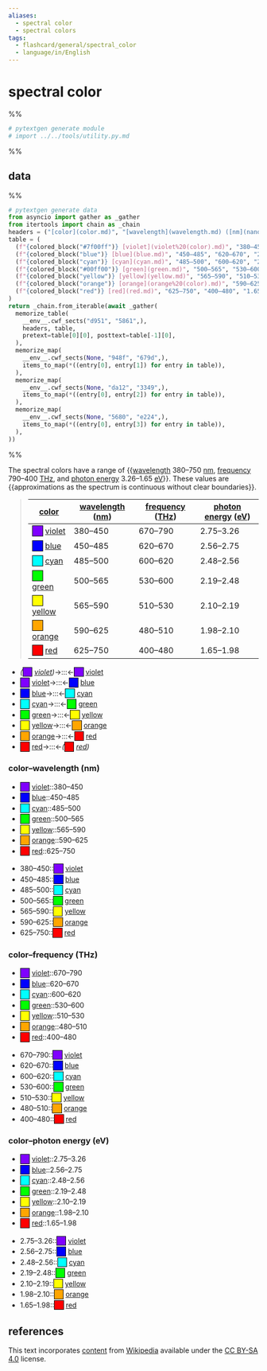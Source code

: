 ```yaml
---
aliases:
  - spectral color
  - spectral colors
tags:
  - flashcard/general/spectral_color
  - language/in/English
---
```


# spectral color

%%

```Python
# pytextgen generate module
# import ../../tools/utility.py.md
```

%%

## data

%%

```Python
# pytextgen generate data
from asyncio import gather as _gather
from itertools import chain as _chain
headers = ("[color](color.md)", "[wavelength](wavelength.md) ([nm](nanometer.md))", "[frequency](frequency.md) ([THz](hertz.md))", "[photon energy](photon%20energy.md) ([eV](electronvolt.md))",)
table = (
  (f"{colored_block("#7f00ff")} [violet](violet%20(color).md)", "380–450", "670–790", "2.75–3.26",),
  (f"{colored_block("blue")} [blue](blue.md)", "450–485", "620–670", "2.56–2.75",),
  (f"{colored_block("cyan")} [cyan](cyan.md)", "485–500", "600–620", "2.48–2.56",),
  (f"{colored_block("#00ff00")} [green](green.md)", "500–565", "530–600", "2.19–2.48",),
  (f"{colored_block("yellow")} [yellow](yellow.md)", "565–590", "510–530", "2.10–2.19",),
  (f"{colored_block("orange")} [orange](orange%20(color).md)", "590–625", "480–510", "1.98–2.10",),
  (f"{colored_block("red")} [red](red.md)", "625–750", "400–480", "1.65–1.98",),
)
return _chain.from_iterable(await _gather(
  memorize_table(
    __env__.cwf_sects("d951", "5861",),
    headers, table,
    pretext=table[0][0], posttext=table[-1][0],
  ),
  memorize_map(
    __env__.cwf_sects(None, "948f", "679d",),
    items_to_map(*((entry[0], entry[1]) for entry in table)),
  ),
  memorize_map(
    __env__.cwf_sects(None, "da12", "3349",),
    items_to_map(*((entry[0], entry[2]) for entry in table)),
  ),
  memorize_map(
    __env__.cwf_sects(None, "5680", "e224",),
    items_to_map(*((entry[0], entry[3]) for entry in table)),
  ),
))
```

%%

The spectral colors have a range of {{[wavelength](wavelength.md) 380–750 [nm](nanometer.md), [frequency](frequency.md) 790–400 [THz](hertz.md), and [photon energy](photon%20energy.md) 3.26–1.65 [eV](electronvolt.md)}}. These values are {{approximations as the spectrum is continuous without clear boundaries}}. <!--SR:!2024-08-26,130,190!2025-06-12,587,330-->

<!--pytextgen generate section="d951"--><!-- The following content is generated at 2023-11-26T19:27:40.284980+08:00. Any edits will be overridden! -->

> | [color](color.md) | [wavelength](wavelength.md) ([nm](nanometer.md)) | [frequency](frequency.md) ([THz](hertz.md)) | [photon energy](photon%20energy.md) ([eV](electronvolt.md)) |
> |-|-|-|-|
> | <span style="background-color:#7f00ff;border:1px solid black;color:white;display:inline-block;height:1.25em;line-height:1.25;margin:1px 0;min-width:1.25em;text-align:center;">&nbsp;</span> [violet](violet%20(color).md) | 380–450 | 670–790 | 2.75–3.26 |
> | <span style="background-color:blue;border:1px solid black;color:white;display:inline-block;height:1.25em;line-height:1.25;margin:1px 0;min-width:1.25em;text-align:center;">&nbsp;</span> [blue](blue.md) | 450–485 | 620–670 | 2.56–2.75 |
> | <span style="background-color:cyan;border:1px solid black;color:white;display:inline-block;height:1.25em;line-height:1.25;margin:1px 0;min-width:1.25em;text-align:center;">&nbsp;</span> [cyan](cyan.md) | 485–500 | 600–620 | 2.48–2.56 |
> | <span style="background-color:#00ff00;border:1px solid black;color:white;display:inline-block;height:1.25em;line-height:1.25;margin:1px 0;min-width:1.25em;text-align:center;">&nbsp;</span> [green](green.md) | 500–565 | 530–600 | 2.19–2.48 |
> | <span style="background-color:yellow;border:1px solid black;color:white;display:inline-block;height:1.25em;line-height:1.25;margin:1px 0;min-width:1.25em;text-align:center;">&nbsp;</span> [yellow](yellow.md) | 565–590 | 510–530 | 2.10–2.19 |
> | <span style="background-color:orange;border:1px solid black;color:white;display:inline-block;height:1.25em;line-height:1.25;margin:1px 0;min-width:1.25em;text-align:center;">&nbsp;</span> [orange](orange%20(color).md) | 590–625 | 480–510 | 1.98–2.10 |
> | <span style="background-color:red;border:1px solid black;color:white;display:inline-block;height:1.25em;line-height:1.25;margin:1px 0;min-width:1.25em;text-align:center;">&nbsp;</span> [red](red.md) | 625–750 | 400–480 | 1.65–1.98 |

<!--/pytextgen-->

<!--pytextgen generate section="5861"--><!-- The following content is generated at 2024-03-07T00:24:26.039449+08:00. Any edits will be overridden! -->

- _(<span style="background-color:#7f00ff;border:1px solid black;color:white;display:inline-block;height:1.25em;line-height:1.25;margin:1px 0;min-width:1.25em;text-align:center;">&nbsp;</span> [violet](violet%20(color).md))_→:::←<span style="background-color:#7f00ff;border:1px solid black;color:white;display:inline-block;height:1.25em;line-height:1.25;margin:1px 0;min-width:1.25em;text-align:center;">&nbsp;</span> [violet](violet%20(color).md) <!--SR:!2025-06-03,578,330!2025-06-07,582,330-->
- <span style="background-color:#7f00ff;border:1px solid black;color:white;display:inline-block;height:1.25em;line-height:1.25;margin:1px 0;min-width:1.25em;text-align:center;">&nbsp;</span> [violet](violet%20(color).md)→:::←<span style="background-color:blue;border:1px solid black;color:white;display:inline-block;height:1.25em;line-height:1.25;margin:1px 0;min-width:1.25em;text-align:center;">&nbsp;</span> [blue](blue.md) <!--SR:!2025-05-25,569,330!2025-06-28,600,330-->
- <span style="background-color:blue;border:1px solid black;color:white;display:inline-block;height:1.25em;line-height:1.25;margin:1px 0;min-width:1.25em;text-align:center;">&nbsp;</span> [blue](blue.md)→:::←<span style="background-color:cyan;border:1px solid black;color:white;display:inline-block;height:1.25em;line-height:1.25;margin:1px 0;min-width:1.25em;text-align:center;">&nbsp;</span> [cyan](cyan.md) <!--SR:!2024-06-08,273,290!2024-09-28,385,310-->
- <span style="background-color:cyan;border:1px solid black;color:white;display:inline-block;height:1.25em;line-height:1.25;margin:1px 0;min-width:1.25em;text-align:center;">&nbsp;</span> [cyan](cyan.md)→:::←<span style="background-color:#00ff00;border:1px solid black;color:white;display:inline-block;height:1.25em;line-height:1.25;margin:1px 0;min-width:1.25em;text-align:center;">&nbsp;</span> [green](green.md) <!--SR:!2024-05-10,93,270!2024-07-03,311,290-->
- <span style="background-color:#00ff00;border:1px solid black;color:white;display:inline-block;height:1.25em;line-height:1.25;margin:1px 0;min-width:1.25em;text-align:center;">&nbsp;</span> [green](green.md)→:::←<span style="background-color:yellow;border:1px solid black;color:white;display:inline-block;height:1.25em;line-height:1.25;margin:1px 0;min-width:1.25em;text-align:center;">&nbsp;</span> [yellow](yellow.md) <!--SR:!2024-12-25,418,310!2025-05-26,570,330-->
- <span style="background-color:yellow;border:1px solid black;color:white;display:inline-block;height:1.25em;line-height:1.25;margin:1px 0;min-width:1.25em;text-align:center;">&nbsp;</span> [yellow](yellow.md)→:::←<span style="background-color:orange;border:1px solid black;color:white;display:inline-block;height:1.25em;line-height:1.25;margin:1px 0;min-width:1.25em;text-align:center;">&nbsp;</span> [orange](orange%20(color).md) <!--SR:!2025-06-07,582,330!2025-06-17,591,330-->
- <span style="background-color:orange;border:1px solid black;color:white;display:inline-block;height:1.25em;line-height:1.25;margin:1px 0;min-width:1.25em;text-align:center;">&nbsp;</span> [orange](orange%20(color).md)→:::←<span style="background-color:red;border:1px solid black;color:white;display:inline-block;height:1.25em;line-height:1.25;margin:1px 0;min-width:1.25em;text-align:center;">&nbsp;</span> [red](red.md) <!--SR:!2025-05-20,564,330!2025-05-23,567,330-->
- <span style="background-color:red;border:1px solid black;color:white;display:inline-block;height:1.25em;line-height:1.25;margin:1px 0;min-width:1.25em;text-align:center;">&nbsp;</span> [red](red.md)→:::←_(<span style="background-color:red;border:1px solid black;color:white;display:inline-block;height:1.25em;line-height:1.25;margin:1px 0;min-width:1.25em;text-align:center;">&nbsp;</span> [red](red.md))_ <!--SR:!2026-10-09,956,330!2025-06-23,595,330-->

<!--/pytextgen-->

### color–wavelength (nm)

<!--pytextgen generate section="948f"--><!-- The following content is generated at 2024-03-08T00:40:16.696044+08:00. Any edits will be overridden! -->

- <span style="background-color:#7f00ff;border:1px solid black;color:white;display:inline-block;height:1.25em;line-height:1.25;margin:1px 0;min-width:1.25em;text-align:center;">&nbsp;</span> [violet](violet%20(color).md)::380–450 <!--SR:!2024-04-22,10,130-->
- <span style="background-color:blue;border:1px solid black;color:white;display:inline-block;height:1.25em;line-height:1.25;margin:1px 0;min-width:1.25em;text-align:center;">&nbsp;</span> [blue](blue.md)::450–485 <!--SR:!2024-05-28,64,170-->
- <span style="background-color:cyan;border:1px solid black;color:white;display:inline-block;height:1.25em;line-height:1.25;margin:1px 0;min-width:1.25em;text-align:center;">&nbsp;</span> [cyan](cyan.md)::485–500 <!--SR:!2024-04-22,4,130-->
- <span style="background-color:#00ff00;border:1px solid black;color:white;display:inline-block;height:1.25em;line-height:1.25;margin:1px 0;min-width:1.25em;text-align:center;">&nbsp;</span> [green](green.md)::500–565 <!--SR:!2024-04-23,8,130-->
- <span style="background-color:yellow;border:1px solid black;color:white;display:inline-block;height:1.25em;line-height:1.25;margin:1px 0;min-width:1.25em;text-align:center;">&nbsp;</span> [yellow](yellow.md)::565–590 <!--SR:!2024-05-04,26,150-->
- <span style="background-color:orange;border:1px solid black;color:white;display:inline-block;height:1.25em;line-height:1.25;margin:1px 0;min-width:1.25em;text-align:center;">&nbsp;</span> [orange](orange%20(color).md)::590–625 <!--SR:!2024-05-26,55,150-->
- <span style="background-color:red;border:1px solid black;color:white;display:inline-block;height:1.25em;line-height:1.25;margin:1px 0;min-width:1.25em;text-align:center;">&nbsp;</span> [red](red.md)::625–750 <!--SR:!2024-07-07,247,250-->

<!--/pytextgen-->

<!--pytextgen generate section="679d"--><!-- The following content is generated at 2024-03-08T00:40:16.942509+08:00. Any edits will be overridden! -->

- 380–450::<span style="background-color:#7f00ff;border:1px solid black;color:white;display:inline-block;height:1.25em;line-height:1.25;margin:1px 0;min-width:1.25em;text-align:center;">&nbsp;</span> [violet](violet%20(color).md) <!--SR:!2024-06-05,142,323-->
- 450–485::<span style="background-color:blue;border:1px solid black;color:white;display:inline-block;height:1.25em;line-height:1.25;margin:1px 0;min-width:1.25em;text-align:center;">&nbsp;</span> [blue](blue.md) <!--SR:!2024-05-08,105,263-->
- 485–500::<span style="background-color:cyan;border:1px solid black;color:white;display:inline-block;height:1.25em;line-height:1.25;margin:1px 0;min-width:1.25em;text-align:center;">&nbsp;</span> [cyan](cyan.md) <!--SR:!2024-04-28,70,203-->
- 500–565::<span style="background-color:#00ff00;border:1px solid black;color:white;display:inline-block;height:1.25em;line-height:1.25;margin:1px 0;min-width:1.25em;text-align:center;">&nbsp;</span> [green](green.md) <!--SR:!2024-04-21,98,263-->
- 565–590::<span style="background-color:yellow;border:1px solid black;color:white;display:inline-block;height:1.25em;line-height:1.25;margin:1px 0;min-width:1.25em;text-align:center;">&nbsp;</span> [yellow](yellow.md) <!--SR:!2024-06-21,108,223-->
- 590–625::<span style="background-color:orange;border:1px solid black;color:white;display:inline-block;height:1.25em;line-height:1.25;margin:1px 0;min-width:1.25em;text-align:center;">&nbsp;</span> [orange](orange%20(color).md) <!--SR:!2024-06-30,88,203-->
- 625–750::<span style="background-color:red;border:1px solid black;color:white;display:inline-block;height:1.25em;line-height:1.25;margin:1px 0;min-width:1.25em;text-align:center;">&nbsp;</span> [red](red.md) <!--SR:!2024-07-17,175,323-->

<!--/pytextgen-->

### color–frequency (THz)

<!--pytextgen generate section="da12"--><!-- The following content is generated at 2024-01-04T20:17:52.799153+08:00. Any edits will be overridden! -->

- <span style="background-color:#7f00ff;border:1px solid black;color:white;display:inline-block;height:1.25em;line-height:1.25;margin:1px 0;min-width:1.25em;text-align:center;">&nbsp;</span> [violet](violet%20(color).md)::670–790 <!--SR:!2024-05-16,31,130-->
- <span style="background-color:blue;border:1px solid black;color:white;display:inline-block;height:1.25em;line-height:1.25;margin:1px 0;min-width:1.25em;text-align:center;">&nbsp;</span> [blue](blue.md)::620–670 <!--SR:!2024-05-06,48,150-->
- <span style="background-color:cyan;border:1px solid black;color:white;display:inline-block;height:1.25em;line-height:1.25;margin:1px 0;min-width:1.25em;text-align:center;">&nbsp;</span> [cyan](cyan.md)::600–620 <!--SR:!2024-05-02,14,130-->
- <span style="background-color:#00ff00;border:1px solid black;color:white;display:inline-block;height:1.25em;line-height:1.25;margin:1px 0;min-width:1.25em;text-align:center;">&nbsp;</span> [green](green.md)::530–600 <!--SR:!2024-04-22,6,130-->
- <span style="background-color:yellow;border:1px solid black;color:white;display:inline-block;height:1.25em;line-height:1.25;margin:1px 0;min-width:1.25em;text-align:center;">&nbsp;</span> [yellow](yellow.md)::510–530 <!--SR:!2024-04-24,8,130-->
- <span style="background-color:orange;border:1px solid black;color:white;display:inline-block;height:1.25em;line-height:1.25;margin:1px 0;min-width:1.25em;text-align:center;">&nbsp;</span> [orange](orange%20(color).md)::480–510 <!--SR:!2024-05-13,34,150-->
- <span style="background-color:red;border:1px solid black;color:white;display:inline-block;height:1.25em;line-height:1.25;margin:1px 0;min-width:1.25em;text-align:center;">&nbsp;</span> [red](red.md)::400–480 <!--SR:!2024-12-01,230,210-->

<!--/pytextgen-->

<!--pytextgen generate section="3349"--><!-- The following content is generated at 2024-01-04T20:17:52.754609+08:00. Any edits will be overridden! -->

- 670–790::<span style="background-color:#7f00ff;border:1px solid black;color:white;display:inline-block;height:1.25em;line-height:1.25;margin:1px 0;min-width:1.25em;text-align:center;">&nbsp;</span> [violet](violet%20(color).md) <!--SR:!2024-06-08,141,303-->
- 620–670::<span style="background-color:blue;border:1px solid black;color:white;display:inline-block;height:1.25em;line-height:1.25;margin:1px 0;min-width:1.25em;text-align:center;">&nbsp;</span> [blue](blue.md) <!--SR:!2024-05-12,121,303-->
- 600–620::<span style="background-color:cyan;border:1px solid black;color:white;display:inline-block;height:1.25em;line-height:1.25;margin:1px 0;min-width:1.25em;text-align:center;">&nbsp;</span> [cyan](cyan.md) <!--SR:!2024-07-27,142,243-->
- 530–600::<span style="background-color:#00ff00;border:1px solid black;color:white;display:inline-block;height:1.25em;line-height:1.25;margin:1px 0;min-width:1.25em;text-align:center;">&nbsp;</span> [green](green.md) <!--SR:!2024-04-25,100,263-->
- 510–530::<span style="background-color:yellow;border:1px solid black;color:white;display:inline-block;height:1.25em;line-height:1.25;margin:1px 0;min-width:1.25em;text-align:center;">&nbsp;</span> [yellow](yellow.md) <!--SR:!2024-06-12,108,223-->
- 480–510::<span style="background-color:orange;border:1px solid black;color:white;display:inline-block;height:1.25em;line-height:1.25;margin:1px 0;min-width:1.25em;text-align:center;">&nbsp;</span> [orange](orange%20(color).md) <!--SR:!2024-05-12,58,163-->
- 400–480::<span style="background-color:red;border:1px solid black;color:white;display:inline-block;height:1.25em;line-height:1.25;margin:1px 0;min-width:1.25em;text-align:center;">&nbsp;</span> [red](red.md) <!--SR:!2024-08-28,170,263-->

<!--/pytextgen-->

### color–photon energy (eV)

<!--pytextgen generate section="5680"--><!-- The following content is generated at 2024-01-04T20:17:52.725602+08:00. Any edits will be overridden! -->

- <span style="background-color:#7f00ff;border:1px solid black;color:white;display:inline-block;height:1.25em;line-height:1.25;margin:1px 0;min-width:1.25em;text-align:center;">&nbsp;</span> [violet](violet%20(color).md)::2.75–3.26 <!--SR:!2024-08-31,138,210-->
- <span style="background-color:blue;border:1px solid black;color:white;display:inline-block;height:1.25em;line-height:1.25;margin:1px 0;min-width:1.25em;text-align:center;">&nbsp;</span> [blue](blue.md)::2.56–2.75 <!--SR:!2024-05-06,21,130-->
- <span style="background-color:cyan;border:1px solid black;color:white;display:inline-block;height:1.25em;line-height:1.25;margin:1px 0;min-width:1.25em;text-align:center;">&nbsp;</span> [cyan](cyan.md)::2.48–2.56 <!--SR:!2024-05-01,180,210-->
- <span style="background-color:#00ff00;border:1px solid black;color:white;display:inline-block;height:1.25em;line-height:1.25;margin:1px 0;min-width:1.25em;text-align:center;">&nbsp;</span> [green](green.md)::2.19–2.48 <!--SR:!2024-04-22,7,130-->
- <span style="background-color:yellow;border:1px solid black;color:white;display:inline-block;height:1.25em;line-height:1.25;margin:1px 0;min-width:1.25em;text-align:center;">&nbsp;</span> [yellow](yellow.md)::2.10–2.19 <!--SR:!2024-05-02,81,210-->
- <span style="background-color:orange;border:1px solid black;color:white;display:inline-block;height:1.25em;line-height:1.25;margin:1px 0;min-width:1.25em;text-align:center;">&nbsp;</span> [orange](orange%20(color).md)::1.98–2.10 <!--SR:!2024-10-10,182,210-->
- <span style="background-color:red;border:1px solid black;color:white;display:inline-block;height:1.25em;line-height:1.25;margin:1px 0;min-width:1.25em;text-align:center;">&nbsp;</span> [red](red.md)::1.65–1.98 <!--SR:!2024-05-11,24,130-->

<!--/pytextgen-->

<!--pytextgen generate section="e224"--><!-- The following content is generated at 2024-01-04T20:17:52.828152+08:00. Any edits will be overridden! -->

- 2.75–3.26::<span style="background-color:#7f00ff;border:1px solid black;color:white;display:inline-block;height:1.25em;line-height:1.25;margin:1px 0;min-width:1.25em;text-align:center;">&nbsp;</span> [violet](violet%20(color).md) <!--SR:!2024-07-13,171,323-->
- 2.56–2.75::<span style="background-color:blue;border:1px solid black;color:white;display:inline-block;height:1.25em;line-height:1.25;margin:1px 0;min-width:1.25em;text-align:center;">&nbsp;</span> [blue](blue.md) <!--SR:!2024-06-03,117,263-->
- 2.48–2.56::<span style="background-color:cyan;border:1px solid black;color:white;display:inline-block;height:1.25em;line-height:1.25;margin:1px 0;min-width:1.25em;text-align:center;">&nbsp;</span> [cyan](cyan.md) <!--SR:!2024-08-01,152,263-->
- 2.19–2.48::<span style="background-color:#00ff00;border:1px solid black;color:white;display:inline-block;height:1.25em;line-height:1.25;margin:1px 0;min-width:1.25em;text-align:center;">&nbsp;</span> [green](green.md) <!--SR:!2024-06-28,125,243-->
- 2.10–2.19::<span style="background-color:yellow;border:1px solid black;color:white;display:inline-block;height:1.25em;line-height:1.25;margin:1px 0;min-width:1.25em;text-align:center;">&nbsp;</span> [yellow](yellow.md) <!--SR:!2024-08-03,122,223-->
- 1.98–2.10::<span style="background-color:orange;border:1px solid black;color:white;display:inline-block;height:1.25em;line-height:1.25;margin:1px 0;min-width:1.25em;text-align:center;">&nbsp;</span> [orange](orange%20(color).md) <!--SR:!2024-10-09,188,243-->
- 1.65–1.98::<span style="background-color:red;border:1px solid black;color:white;display:inline-block;height:1.25em;line-height:1.25;margin:1px 0;min-width:1.25em;text-align:center;">&nbsp;</span> [red](red.md) <!--SR:!2024-08-07,192,323-->

<!--/pytextgen-->

## references

This text incorporates [content](https://en.wikipedia.org/wiki/spectral_color) from [Wikipedia](Wikipedia.md) available under the [CC BY-SA 4.0](https://creativecommons.org/licenses/by-sa/4.0/) license.

